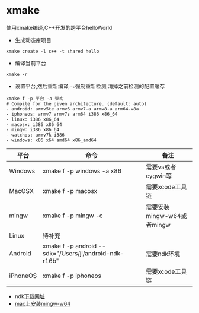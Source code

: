 # xmake
使用xmake编译,C++开发的跨平台helloWorld

+ 生成动态库项目
```
xmake create -l c++ -t shared hello
```

+ 编译当前平台
```
xmake -r
```
+ 设置平台,然后重新编译,`-c`强制重新检测,清掉之前检测的配置缓存
```
xmake f -p 平台 -a 架构 
# Compile for the given architecture. (default: auto)
- android: armv5te armv6 armv7-a armv8-a arm64-v8a
- iphoneos: armv7 armv7s arm64 i386 x86_64
- linux: i386 x86_64
- macosx: i386 x86_64
- mingw: i386 x86_64
- watchos: armv7k i386
- windows: x86 x64 amd64 x86_amd64
```
| 平台      | 命令             |备注 |
| --------- | ---------------- |---------------- |
| Windows  | xmake f -p windows -a x86 |需要vs或者cygwin等|
| MacOSX   | xmake f -p macosx |需要xcode工具链|
| mingw | xmake f -p mingw -c |需要安装mingw-w64或者mingw|
| Linux | 待补充  |
| Android | xmake f -p android --sdk="/Users/jl/android-ndk-r16b" |需要ndk环境
| iPhoneOS |xmake f -p iphoneos |需要xcode工具链

+ ndk[下载网址](https://developer.android.google.cn/ndk/downloads/)
+ [mac上安装mingw-w64](https://brewinstall.org/Install-mingw-w64-on-Mac-with-Brew/)